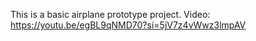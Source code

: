 This is a basic airplane prototype project. Video: https://youtu.be/egBL9qNMD70?si=5jV7z4vWwz3lmpAV
